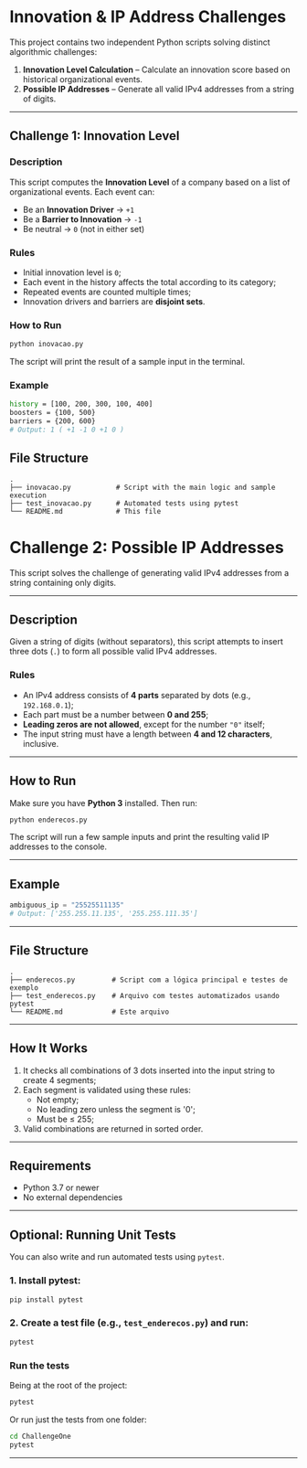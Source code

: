 # Innovation & IP Address Challenges

This project contains two independent Python scripts solving distinct algorithmic challenges:

1. **Innovation Level Calculation** – Calculate an innovation score based on historical organizational events.
2. **Possible IP Addresses** – Generate all valid IPv4 addresses from a string of digits.

---

## Challenge 1: Innovation Level

### Description

This script computes the **Innovation Level** of a company based on a list of organizational events. Each event can:

- Be an **Innovation Driver** → `+1`
- Be a **Barrier to Innovation** → `-1`
- Be neutral → `0` (not in either set)

### Rules

- Initial innovation level is `0`;
- Each event in the history affects the total according to its category;
- Repeated events are counted multiple times;
- Innovation drivers and barriers are **disjoint sets**.

### How to Run

```bash
python inovacao.py
```
The script will print the result of a sample input in the terminal.



### Example
```bash
history = [100, 200, 300, 100, 400]
boosters = {100, 500}
barriers = {200, 600}
# Output: 1 ( +1 -1 0 +1 0 )
````

## File Structure

```
.
├── inovacao.py           # Script with the main logic and sample execution
├── test_inovacao.py      # Automated tests using pytest
└── README.md             # This file
```

# Challenge 2: Possible IP Addresses

This script solves the challenge of generating valid IPv4 addresses from a string containing only digits.

---

## Description

Given a string of digits (without separators), this script attempts to insert three dots (`.`) to form all possible valid IPv4 addresses.

### Rules

- An IPv4 address consists of **4 parts** separated by dots (e.g., `192.168.0.1`);
- Each part must be a number between **0 and 255**;
- **Leading zeros are not allowed**, except for the number `"0"` itself;
- The input string must have a length between **4 and 12 characters**, inclusive.

---

## How to Run

Make sure you have **Python 3** installed. Then run:

```bash
python enderecos.py
```

The script will run a few sample inputs and print the resulting valid IP addresses to the console.

---

## Example

```python
ambiguous_ip = "25525511135"
# Output: ['255.255.11.135', '255.255.111.35']
```

---

## File Structure

```
.
├── enderecos.py         # Script com a lógica principal e testes de exemplo
├── test_enderecos.py    # Arquivo com testes automatizados usando pytest
└── README.md            # Este arquivo
```

---

## How It Works

1. It checks all combinations of 3 dots inserted into the input string to create 4 segments;
2. Each segment is validated using these rules:
   - Not empty;
   - No leading zero unless the segment is '0';
   - Must be ≤ 255;
3. Valid combinations are returned in sorted order.

---

## Requirements

- Python 3.7 or newer
- No external dependencies

---

## Optional: Running Unit Tests

You can also write and run automated tests using `pytest`.

### 1. Install pytest:

```bash
pip install pytest
```

### 2. Create a test file (e.g., `test_enderecos.py`) and run:

```bash
pytest
```

### Run the tests
Being at the root of the project:
```bash
pytest
````
Or run just the tests from one folder:
```bash
cd ChallengeOne
pytest
```

---


